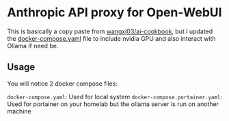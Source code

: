 # Anthropic API proxy for Open-WebUI

This is basically a copy paste from [wangxj03/ai-cookbook](https://github.com/wangxj03/ai-cookbook), but I updated the [docker-compose.yaml](./docker-compose.yaml) file to include nvidia GPU and also interact with Ollama if need be.

## Usage

You will notice 2 docker compose files:

`docker-compose.yaml`: Used for local system
`docker-compose.portainer.yaml`: Used for portainer on your homelab but the ollama server is run on another machine

